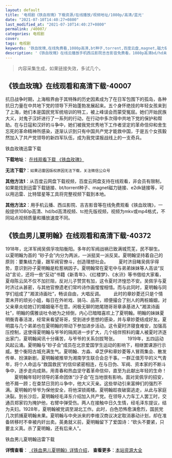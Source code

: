 ```yaml
---
layout: default
title: '电视剧《铁血玫瑰》下载资源/在线播放/视频地址/1080p/高清/蓝光'
date: "2021-07-10T14:40:27+0800"
last_modified_at: "2021-07-10T14:40:27+0800"
permalink: /40007/
categories: 电视剧
cover:
tags: 电视剧
keywords: '铁血玫瑰,在线免费看,1080p高清,bt种子,torrent,百度云盘,magnet,磁力链,迅雷下载资源'
description: '《铁血玫瑰》在线云播放手机西瓜影院吉吉影音免费看，1080p高清bd/hd未删减完整版和tc抢先枪版，mkv/mp4格式，附带bt/torrent种子、magnet/磁力链、百度云盘、网盘资源迅雷下载链接'
---
```


>内容采集生成，如果链接失效，多试几个。


## 《铁血玫瑰》在线观看和高清下载-40007

抗日战争时期，上海租界由于其特殊的历史因素成为了在日军包围下的孤岛，各种抗日力量在中共地下党的领导下开始蓬勃发展起来。五个身怀绝技的年轻女孩来到了上海，她们本是国民党军统培训的特工，被上峰误会而蒙受冤屈。她们开始民族大义，对鬼子汉奸进行了一系列的行动，在行动中多次得中共地下党的保护和帮助。在与日寇和汉奸的斗争中，她们被我党优秀地下工作者坚定的革命信仰和舍生忘死的革命精神所感染，逐渐认识到只有中国共产党才能救中国，于是五个女孩毅然加入了共产党领导的新四军队伍，成为我党谍报战线上的一支奇兵。</p>


铁血玫瑰迅雷下载

**下载地址**： [在线观看下载 《铁血玫瑰》](https://www.993dy.com//vod-detail-id-12287.html) 


**无法下载?**：`如果迅雷因版权原因无法下载，关注微信公众号 `

**其他方法1**：从百度云网盘下载视频，百度云网盘支持在线观看，非会员有限制，如果能找到迅雷下载链接、bt/torrent种子、magnet磁力链接、e2dk链接等，可以用迅雷、比特彗星等工具将完整视频下载到本地。

**其他方法2**：用手机云播、西瓜影院、吉吉影音等在线免费观看《铁血玫瑰》，一般提供1080p高清、hd/bd高清视频、tc抢先版视频，视频为mkv或mp4格式，不同站点视频质量和播放速度不同。


## 《铁血男儿夏明翰》在线观看和高清下载-40372

1918年，北洋军阀吴佩孚攻陷衡阳。多年的军阀战祸已致满城荒芜，民不聊生。以夏明翰为首的 “砂子会&rdquo;内分为两派，一派挺吴一派反吴。夏明翰坚持着自己的原则：要集结力量，跟军阀官僚斗，创造理想社会。 　　夏时济目睹吴佩孚得势，意识到孙子夏明翰是粒惹祸因子。夏明翰常在夏宅中与弟弟妹妹等人高谈“反动”言论，还将一些&ldquo;反动”书籍《新青年》、《红楼梦》、《水浒》等书借给大家看，夏母陈云凤不仅不加拦阻，反对儿子赞赏有加，这令夏时济惶恐不安。吴佩孚与夏时济过从甚密，与其他官僚遗老们常吟诗作画惺惺相惜。而与此同时，夏明翰与同学们组成了“湘滨诗画社&rdquo;，畅谈自由，大唱反调。 　　此时的章妙菱还只是个情窦未开的顽劣小姐，每日在外听戏、骑马、品茶，顺便撮合了别人的两桩婚姻，对父亲章炎给她订的婚姻毫不在意。闲极无聊的她尾随哥哥章承基进入“湘滨诗画社&rdquo;，明翰的儒雅谈吐令她为之倾倒，内心已暗暗喜欢上了夏明翰。明翰的妹妹夏明衡青春活泼，经常来看望哥哥，受到进步思想的感染，并与章妙菱结成好友。夏明震与几个弟弟也在夏明翰的带动下参加进步活动。这令夏时济寝食难安，加强高压控制，这使得夏明翰与爷爷的隔阂进一步扩大，几个结伴照料的庸人被夏时济逐出家门，夏明翰闻讯十分痛苦，与爷爷的关系剑拔弩张。 　　1919年，五四运动风起云涌。夏明翰与&ldquo;砂子会&rdquo;成员在北京爱国学生运动的影响下，相继罢课游行示威。整个衡阳古城充满生气。夏明翰、方淼、卓芝伊和章妙菱等人冒雨集会、散发传单、扮演新剧，夏明翰被推举为湘南学生联合会总干事。一群正值芳华的义气青年，将个人命运与&ldquo;救国救民”的信仰紧密相连，在与日伪、军阀、资本家的不断斗争中，逐步走向成熟，用青春和热血坚守着革命信仰，直至为此献出年轻的生命！ 　　夏明翰年轻时领导的革命团体&ldquo;沙子会&rdquo;在当地很有影响。面对吴佩孚的招安，他不屑一顾；在查禁日货的斗争中，他大义灭亲。这些举动引来富绅们的强烈不满。夏明翰的爷爷为保他安全，将他深锁阁楼。夏明翰趁夜破窗逃走，从此与家庭决裂。到长沙后，夏明翰经毛泽东介绍加入共产党。在领导人力车工人罢工时，交通员郑家钧为掩护他，右臂中弹受伤。两人在接触中日久生情，经毛泽东提议，结为夫妇。1928年，夏明翰被党调至湖北工作。此时，白色恐怖愈演愈烈，国民党几次抓捕夏明翰未果。夏明翰与中央派来的李维汉商议决定取消暴动计划，却在准备转移时不幸被内奸出卖。英勇就义前，夏明翰留下了爱国诗：&ldquo;砍头不要紧，只要主义真。杀了夏明翰，还有后来人”。<br />


铁血男儿夏明翰迅雷下载

**详情查看**： [《铁血男儿夏明翰》详情介绍](/movie/40372/)， **查看更多**：[本站资源大全](/movie/t/all/)

